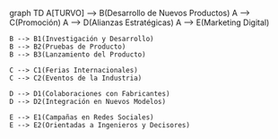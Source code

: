 graph TD
    A[TURVO] --> B(Desarrollo de Nuevos Productos)
    A --> C(Promoción)
    A --> D(Alianzas Estratégicas)
    A --> E(Marketing Digital)
    
    B --> B1(Investigación y Desarrollo)
    B --> B2(Pruebas de Producto)
    B --> B3(Lanzamiento del Producto)
    
    C --> C1(Ferias Internacionales)
    C --> C2(Eventos de la Industria)
    
    D --> D1(Colaboraciones con Fabricantes)
    D --> D2(Integración en Nuevos Modelos)
    
    E --> E1(Campañas en Redes Sociales)
    E --> E2(Orientadas a Ingenieros y Decisores)


